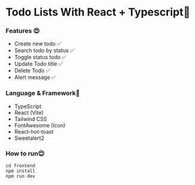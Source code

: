 # **Todo Lists With React + Typescript📝**

### Features 😍

- Create new todo ✅
- Search todo by status ✅
- Toggle status todo ✅
- Update Todo title ✅
- Delete Todo ✅
- Alert message ✅

### **Language & Framework🥰**
- TypeScript
- React (Vite)
- Tailwind CSS
- FontAwesome (Icon)
- React-hot-toast
- Sweetalert2

### **How to run😊**

```
cd frontend
npm install
npm run dev
```
